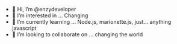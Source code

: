 - 👋 Hi, I’m @enzydeveloper
- 👀 I’m interested in ... Changing 
- 🌱 I’m currently learning ... Node.js, marionette.js, just... anything javascript
- 💞️ I’m looking to collaborate on ... changing the world

<!---
enzydeveloper/enzydeveloper is a ✨ special ✨ repository because its `README.md` (this file) appears on your GitHub profile.
You can click the Preview link to take a look at your changes.
--->
